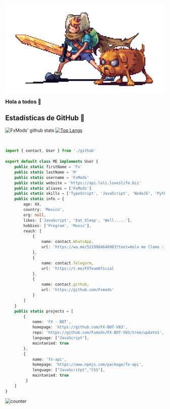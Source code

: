 ![LOLI](https://raw.githubusercontent.com/Fxmods/Fxmods/main/preview.gif)
### Hola a todos 👋


## Estadísticas de GitHub 🌟

![FxMods' github stats](https://github-readme-stats.vercel.app/api?username=Fxmods&theme=chartreuse-dark&count_private=true&show_icons=true&cache_seconds=1800)
[![Top Langs](https://github-readme-stats.vercel.app/api/top-langs/?username=Fxmods&theme=chartreuse-dark&layout=compact)](https://github.com/Fxmods/Fxmods)

```TypeScript


import { contact, User } from './github'

export default class ME implements User {
    public static firstName = 'Fx'
    public static lastName = 'M'
    public static username = 'FxMods'
    public static website = 'https://api.loli.loveslife.biz'
    public static aliases = ['FxMods']
    public static skills = ['TypeScript', 'JavaScript', 'NodeJS', 'Python']
    public static info = {
        age: XX,
        country: 'Mexico',
        org: null,
        likes: ['JavaScript', 'Eat_Sleep', 'Well.....'],
        hobbies: ['Program', 'Music'],
        reach: [
            {
                name: contact.WhatsApp,
                url: 'https://wa.me/5219984646983?text=Hola me llamo : _________...'
            },
            {
                name: contact.Telegarm,
                url: 'https://t.me/FXTeamOficial
            },
            {
                name: contact.github,
                url: 'https://github.com/Fxmods'
            }
        ]
    }
    public static projects = [
        {
            name: 'FX - BOT',
            homepage: 'https://github.com/FX-BOT-V83',
            repo: 'https://github.com/Fxmods/FX-BOT-V83/tree/update1',
            language: ["JavaScript"],
            maintanied: true
        },
        {
            name: 'fx-api',
            homepage: 'https://www.npmjs.com/package/fx-api',
            lenguage: ["JavaScritpt","CSS"],
            maintanied: true
         }
    ]
}

```

![counter](https://komarev.com/ghpvc/?username=Fxmods&style=flat-square)

